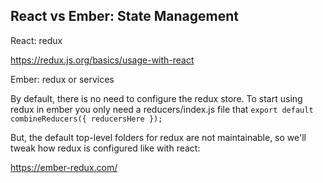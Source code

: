 ## React vs Ember: State Management


React: redux

https://redux.js.org/basics/usage-with-react

Ember: redux or services

By default, there is no need to configure the redux store. To start using redux in ember you only need a reducers/index.js file that `export default combineReducers({ reducersHere });`

But, the default top-level folders for redux are not maintainable, so we'll tweak how redux is configured like with react:

https://ember-redux.com/
